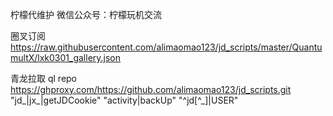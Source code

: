 柠檬代维护
微信公众号：柠檬玩机交流

圈叉订阅
https://raw.githubusercontent.com/alimaomao123/jd_scripts/master/QuantumultX/lxk0301_gallery.json

青龙拉取
ql repo https://ghproxy.com/https://github.com/alimaomao123/jd_scripts.git "jd_|jx_|getJDCookie" "activity|backUp" "^jd[^_]|USER"
